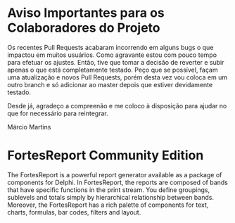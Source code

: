 Aviso Importantes para os Colaboradores do Projeto
===============
Os recentes Pull Requests acabaram incorrendo em alguns bugs o que impactou em muitos usuários. Como agravante estou com pouco tempo para efetuar os ajustes. Então, tive que tomar a decisão de reverter e subir apenas o que está completamente testado.
Peço que se possível, façam uma atualização e novos Pull Requests, porém desta vez vou coloca em um outro branch e só adicionar ao master depois que estiver devidamente testado. 

Desde já, agradeço a compreenão e me coloco à disposição para ajudar no que for necessário para reintegrar.

Márcio Martins

FortesReport Community Edition
===============
The FortesReport is a powerful report generator available as a package of components for Delphi. In FortesReport, the reports are composed of bands that have specific functions in the print stream. You define groupings, sublevels and totals simply by hierarchical relationship between bands. Moreover, the FortesReport has a rich palette of components for text, charts, formulas, bar codes, filters and layout.
